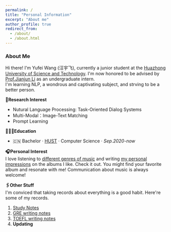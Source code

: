 ```yaml
---
permalink: /
title: "Personal Information"
excerpt: "About me"
author_profile: true
redirect_from: 
  - /about/
  - /about.html
---
```


### About Me
Hi there! I'm Yufei Wang (汪宇飞), currently a junior student at the [Huazhong University of Science and Technology](https://hust.edu.cn/). I'm now honored to be advised by [Prof.Jianjun Li](http://faculty.hust.edu.cn/lijianjun1/zh_CN/index.htm) as an undergraduate intern.  
I'm learning NLP, a wondrous and captivating subject, and strving to be a better person.

**📑Research Interest**
- Nutural Language Processing: Task-Oriented Dialog Systems
- Multi-Modal：Image-Text Matching
- Prompt Learning

**🧑🏻‍🎓Education**
- 🇨🇳 Bachelor · [HUST](https://hust.edu.cn/) · Computer Science · *Sep.2020-now*

**🎧Personal Interest**  
I love listening to [different genres of music](https://spotify.link/RzOIZBXd8xb) and writing [my personal impressions](https://yufeiwang.notion.site/5af22acbf63b4dc89912cee00154ec4e?v=a8d12aed579d4f37b01477211c763454) on the albums I like.
Check it out. You might find your favorite album and resonate with me! Communication about music is always welcome!

**🖇️Other Stuff**  
I'm conviced that taking records about everything is a good habit. Here're some of my records.  
1. [Study Notes](https://www.notion.so/yufeiwang/3589735ee710446e924e9696d8bb8323?v=53c4f6ec10684613ae1b1fa6b6123ac0&pvs=4)
2. [GRE writing notes](https://yufeiwang.notion.site/GRE-Writing-3e8f6995e36f43cc9ebde34848ec4b18)
3. [TOEFL writing notes](https://yufeiwang.notion.site/d5835725a74e48ffa8e3550d9c61d000?v=389f3c512cea4444934fbb8229b9f541)
4. **Updating**
